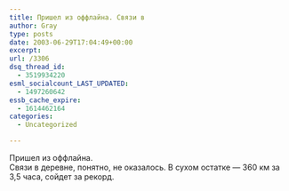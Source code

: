 ```yaml
---
title: Пришел из оффлайна. Связи в
author: Gray
type: posts
date: 2003-06-29T17:04:49+00:00
excerpt:
url: /3306
dsq_thread_id:
  - 3519934220
esml_socialcount_LAST_UPDATED:
  - 1497260642
essb_cache_expire:
  - 1614462164
categories:
  - Uncategorized

---
```








Пришел из оффлайна.  
Связи в деревне, понятно, не оказалось. В сухом остатке &#8212; 360 км за 3,5 часа, сойдет за рекорд.